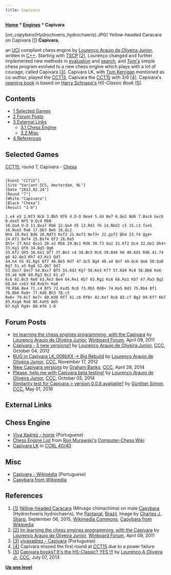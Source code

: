 ```yaml
---
title: Capivara
---
```

**[Home](Home "Home") * [Engines](Engines "Engines") * Capivara**

\[_on_capybara_(Hydrochoeris_hydrochaeris).JPG) Yellow-headed Caracara on Capivara <a id="cite-note-1" href="#cite-ref-1">[1]</a>
**Capivara**,

an [UCI](UCI "UCI") compliant chess engine by [Lourenço Araujo de Oliveira Junior](Louren%C3%A7o_Araujo_de_Oliveira_Junior "Lourenço Araujo de Oliveira Junior"), written in [C++](Cpp "Cpp").
Starting with [TSCP](TSCP "TSCP") <a id="cite-note-2" href="#cite-ref-2">[2]</a>,
Lourenço changed and further implemented new methods in [evaluation](Evaluation "Evaluation") and [search](Search "Search"), and [Tom's](Tom_Kerrigan "Tom Kerrigan") simple chess program evolved to a new chess engine which plays with a lot of courage, called Capivara <a id="cite-note-3" href="#cite-ref-3">[3]</a>.
Capivara LK, with [Tom Kerrigan](Tom_Kerrigan "Tom Kerrigan") mentioned as co-author, played the [CCT13](CCT13 "CCT13"), Capivara the [CCT15](CCT15 "CCT15") with 3/6 <a id="cite-note-4" href="#cite-ref-4">[4]</a>. Capivara's [opening book](Opening_Book "Opening Book") is based on [Harry Schnapp's](Harry_Schnapp "Harry Schnapp") *HS-Classic Book* <a id="cite-note-5" href="#cite-ref-5">[5]</a>.

## Contents

- [1 Selected Games](#selected-games)
- [2 Forum Posts](#forum-posts)
- [3 External Links](#external-links)
  - [3.1 Chess Engine](#chess-engine)
  - [3.2 Misc](#misc)
- [4 References](#references)

## Selected Games

[CCT15](CCT15 "CCT15"), round 7, Capivara - [Chexa](Chexa "Chexa")

```

[Event "CCT15"]
[Site "Variant-ICS, Amsterdam, NL"]
[Date "2013.02.24"]
[Round "7"]
[White "Capivara"]
[Black "Chexa"]
[Result "1-0"]

1.e4 e5 2.Nf3 Nc6 3.Bb5 Nf6 4.O-O Nxe4 5.d4 Be7 6.Qe2 Nd6 7.Bxc6 bxc6 8.dxe5 Nf5 9.Qc4 Rb8 
10.Qa4 O-O 11.Qxa7 Rb6 12.Qa4 d5 13.Rd1 f6 14.Nbd2 c5 15.c3 fxe5 16.Nxe5 Ra6 17.Qb3 Be6 18.Qc2 
Nh4 19.Re1 Bd6 20.Ndf3 Rxf3 21.Nxf3 Nxf3+ 22.gxf3 Qh4 23.f4 Qg4+ 24.Kf1 Bxf4 25.Bxf4 Qf3 26.Re5 
Qh1+ 27.Ke2 Qxa1 28.a3 Rb6 29.Bc1 Rd6 30.f3 Qa2 31.Kf2 Qc4 32.Qe2 Qh4+ 33.Kg1 Qf6 34.Bg5 Qg6 
35.Kf2 Qh5 36.Ke1 Qf7 37.Be3 c4 38.Bc5 Rc6 39.Bd4 h6 40.Kd1 Rd6 41.f4 g6 42.Qe3 Kh7 43.Kc1 Qd7 
44.h4 h5 45.Rg5 Qf7 46.Be5 Rd7 47.Qc5 Bg4 48.a4 Qe7 49.Qc6 Qe6 50.Qa8 Rg7 51.a5 Rg8 52.Qb7 Qd7 
53.Qxc7 Qxc7 54.Bxc7 Bf5 55.Kd2 Kg7 56.Ke3 Kf7 57.Kd4 Rc8 58.Bb6 Ke6 59.a6 Kd6 60.Rg3 Bc2 61.a7 
Kc6 62.Bc5 Re8 63.Re3 Be4 64.Re1 Kb7 65.Rg1 Kc6 66.Ra1 Kb7 67.Ra3 Bg2 68.b4 cxb3 69.Rxb3+ Ka8 
70.Rb6 Be4 71.c4 Bf5 72.Kxd5 Rc8 73.Rb5 Rd8+ 74.Ke5 Bd3 75.Rb4 Bf1 76.Bb6 Re8+ 77.Kd6 Bh3 78.c5 
Re6+ 79.Kc7 Re7+ 80.Kd8 Rf7 81.c6 Rf8+ 82.Ke7 Rc8 83.c7 Bg2 84.Kf7 Kb7 85.Kxg6 Re8 86.Kxh5 Bd5 
87.Kg5 Rg8+ 88.Kf6 1-0

```

## Forum Posts

- [Im learning the chess engines programming, with the Capivara](http://www.open-aurec.com/wbforum/viewtopic.php?f=24&t=51676) by [Lourenço Araujo de Oliveira Junior](Louren%C3%A7o_Araujo_de_Oliveira_Junior "Lourenço Araujo de Oliveira Junior"), [Winboard Forum](Computer_Chess_Forums "Computer Chess Forums"), April 09, 2011
- [Capivara - 5 new versions!!](http://www.talkchess.com/forum/viewtopic.php?p=486054) by [Lourenço Araujo de Oliveira Junior](Louren%C3%A7o_Araujo_de_Oliveira_Junior "Lourenço Araujo de Oliveira Junior"), [CCC](CCC "CCC"), October 04, 2012
- [BUG in Capivara LK_008bXX -> Big Rebuild](http://www.talkchess.com/forum/viewtopic.php?t=46039) by [Lourenço Araujo de Oliveira Junior](Louren%C3%A7o_Araujo_de_Oliveira_Junior "Lourenço Araujo de Oliveira Junior"), [CCC](CCC "CCC"), November 17, 2012
- [New Capivara versions](http://www.talkchess.com/forum3/viewtopic.php?f=2&t=52151) by [Graham Banks](Graham_Banks "Graham Banks"), [CCC](CCC "CCC"), April 28, 2014
- [Please, help me with Capivara beta testing!](http://www.talkchess.com/forum/viewtopic.php?t=53954) by [Lourenço Araujo de Oliveira Junior](Louren%C3%A7o_Araujo_de_Oliveira_Junior "Lourenço Araujo de Oliveira Junior"), [CCC](CCC "CCC"), October 05, 2014
- [Similarity test for Capivara > version 0.0.8 available?](http://www.talkchess.com/forum3/viewtopic.php?f=2&t=60012) by [Günther Simon](G%C3%BCnther_Simon "Günther Simon"), [CCC](CCC "CCC"), May 01, 2016

## External Links

## Chess Engine

- [Viva Xadrez - home](http://vivaxadrez.blogspot.com/) (Portuguese)
- [Chess Engine List](http://computer-chess.org/doku.php?id=computer_chess:wiki:lists:chess_engine_list) from [Ron Murawski's](Ron_Murawski "Ron Murawski") [Computer-Chess Wiki](http://computer-chess.org/doku.php?id=home)
- [Capivara LK](http://ccrl.chessdom.com/ccrl/4040/cgi/compare_engines.cgi?family=Capivara&print=Rating+list&print=Results+table&print=LOS+table&print=Ponder+hit+table&print=Eval+difference+table&print=Comopp+gamenum+table&print=Overlap+table&print=Score+with+common+opponents) in [CCRL 40/40](CCRL "CCRL")

## Misc

- [Capivara - Wikipédia](https://pt.wikipedia.org/wiki/Capivara) (Portuguese)
- [Capybara from Wikipedia](https://en.wikipedia.org/wiki/Capybara)

## References

1. <a id="cite-ref-1" href="#cite-note-1">[1]</a> [Yellow-headed Caracara](https://en.wikipedia.org/wiki/Yellow-headed_caracara) (Milvago chimachima) on male [Capybara](https://en.wikipedia.org/wiki/Capybara) (Hydrochoeris hydrochaeris), the [Pantanal](https://en.wikipedia.org/wiki/Pantanal), [Brazil](https://en.wikipedia.org/wiki/Brazil), Image by [Charles J. Sharp](https://www.wikidata.org/wiki/Q54800218), September 06, 2015, [Wikimedia Commons](https://en.wikipedia.org/wiki/Wikimedia_Commons), [Capybara from Wikipedia](https://en.wikipedia.org/wiki/Capybara)
1. <a id="cite-ref-2" href="#cite-note-2">[2]</a> [Im learning the chess engines programming, with the Capivara](http://www.open-aurec.com/wbforum/viewtopic.php?f=24&t=51676) by [Lourenço Araujo de Oliveira Junior](Louren%C3%A7o_Araujo_de_Oliveira_Junior "Lourenço Araujo de Oliveira Junior"), [Winboard Forum](Computer_Chess_Forums "Computer Chess Forums"), April 09, 2011
1. <a id="cite-ref-3" href="#cite-note-3">[3]</a> [vivaxadrez - Capivara](http://vivaxadrez.wikispaces.com/Capivara) (Portuguese)
1. <a id="cite-ref-4" href="#cite-note-4">[4]</a> Capivara missed the first round at [CCT15](CCT15 "CCT15") due to a power failure
1. <a id="cite-ref-5" href="#cite-note-5">[5]</a> [Capivara books? It's the HS-Classic? YES !!!](http://www.talkchess.com/forum/viewtopic.php?t=44846&start=3) by [Lourenco A Oliveira Jr](Louren%C3%A7o_Araujo_de_Oliveira_Junior "Lourenço Araujo de Oliveira Junior"), [CCC](CCC "CCC"), July 07, 2013

**[Up one level](Engines "Engines")**

